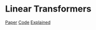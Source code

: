 # Linear Transformers

[Paper](https://arxiv.org/abs/2106.12890)
[Code]()
[Explained](https://www.youtube.com/watch?v=-_2AF9Lhweo&list=WL&index=20&t=144s&pp=gAQBiAQB)